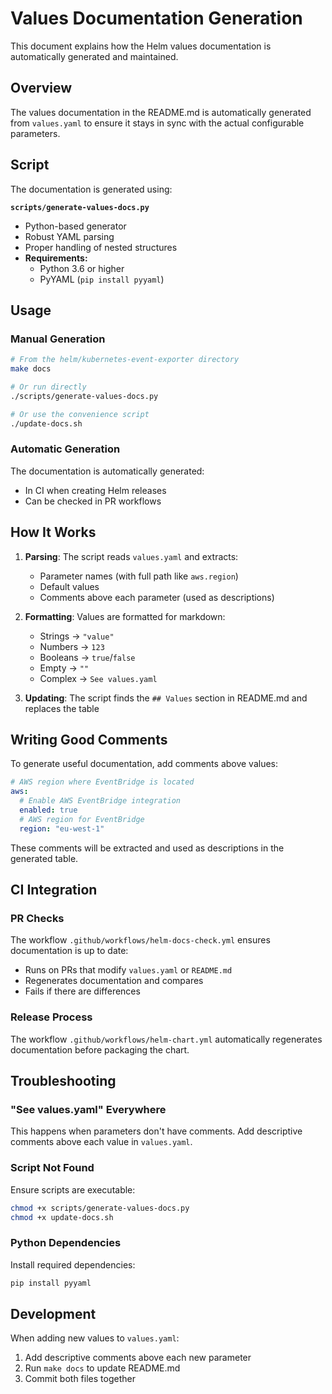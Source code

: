 # Values Documentation Generation

This document explains how the Helm values documentation is automatically generated and maintained.

## Overview

The values documentation in the README.md is automatically generated from `values.yaml` to ensure it stays in sync with the actual configurable parameters.

## Script

The documentation is generated using:

**`scripts/generate-values-docs.py`**
   - Python-based generator
   - Robust YAML parsing
   - Proper handling of nested structures
   - **Requirements:**
     - Python 3.6 or higher
     - PyYAML (`pip install pyyaml`)

## Usage

### Manual Generation

```bash
# From the helm/kubernetes-event-exporter directory
make docs

# Or run directly
./scripts/generate-values-docs.py

# Or use the convenience script
./update-docs.sh
```

### Automatic Generation

The documentation is automatically generated:
- In CI when creating Helm releases
- Can be checked in PR workflows

## How It Works

1. **Parsing**: The script reads `values.yaml` and extracts:
   - Parameter names (with full path like `aws.region`)
   - Default values
   - Comments above each parameter (used as descriptions)

2. **Formatting**: Values are formatted for markdown:
   - Strings → `"value"`
   - Numbers → `123`
   - Booleans → `true`/`false`
   - Empty → `""`
   - Complex → `See values.yaml`

3. **Updating**: The script finds the `## Values` section in README.md and replaces the table

## Writing Good Comments

To generate useful documentation, add comments above values:

```yaml
# AWS region where EventBridge is located
aws:
  # Enable AWS EventBridge integration
  enabled: true
  # AWS region for EventBridge
  region: "eu-west-1"
```

These comments will be extracted and used as descriptions in the generated table.

## CI Integration

### PR Checks

The workflow `.github/workflows/helm-docs-check.yml` ensures documentation is up to date:
- Runs on PRs that modify `values.yaml` or `README.md`
- Regenerates documentation and compares
- Fails if there are differences

### Release Process

The workflow `.github/workflows/helm-chart.yml` automatically regenerates documentation before packaging the chart.

## Troubleshooting

### "See values.yaml" Everywhere

This happens when parameters don't have comments. Add descriptive comments above each value in `values.yaml`.

### Script Not Found

Ensure scripts are executable:
```bash
chmod +x scripts/generate-values-docs.py
chmod +x update-docs.sh
```

### Python Dependencies

Install required dependencies:
```bash
pip install pyyaml
```

## Development

When adding new values to `values.yaml`:
1. Add descriptive comments above each new parameter
2. Run `make docs` to update README.md
3. Commit both files together 